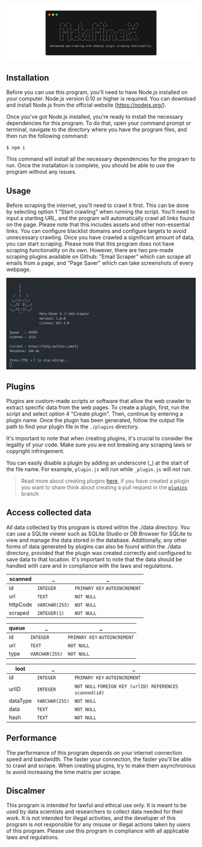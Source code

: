 ![](https://github.com/NotReeceHarris/NotReeceHarris/blob/main/cdn/metaminerxbanner.png?raw=true)

## Installation

Before you can use this program, you'll need to have Node.js installed on your computer. Node.js version 0.10 or higher is required. You can download and install Node.js from the official website (https://nodejs.org/).

Once you've got Node.js installed, you're ready to install the necessary dependencies for this program. To do that, open your command prompt or terminal, navigate to the directory where you have the program files, and then run the following command:

```
$ npm i
```

This command will install all the necessary dependencies for the program to run. Once the installation is complete, you should be able to use the program without any issues.

## Usage

Before scraping the internet, you'll need to crawl it first. This can be done by selecting option 1 "Start crawling" when running the script. You'll need to input a starting URL, and the program will automatically crawl all links found on the page. Please note that this includes assets and other non-essential links. You can configure blacklist domains and configure targets to avoid unnecessary crawling. Once you have crawled a significant amount of data, you can start scraping. Please note that this program does not have scraping functionality on its own. However, there are two pre-made scraping plugins available on Github: "Email Scraper" which can scrape all emails from a page, and "Page Saver" which can take screenshots of every webpage.

![](https://github.com/NotReeceHarris/NotReeceHarris/blob/main/cdn/1ccc7ea8eabb82dfd830c3ca5db85587.gif?raw=true)

## Plugins

Plugins are custom-made scripts or software that allow the web crawler to extract specific data from the web pages. To create a plugin, first, run the script and select option 4 "Create plugin". Then, continue by entering a plugin name. Once the plugin has been generated, follow the output file path to find your plugin file in the `./plugins` directory.

It's important to note that when creating plugins, it's crucial to consider the legality of your code. Make sure you are not breaking any scraping laws or copyright infringement.

You can easily disable a plugin by adding an underscore (_) at the start of the file name. For example, `plugin.js` will run while `_plugin.js` will not run.

> Read more about creating plugins [here](https://github.com/NotReeceHarris/MetaMinerX/tree/plugins), if you have created a plugin you want to share think about creating a pull request in the [`plugins`](https://github.com/NotReeceHarris/MetaMinerX/tree/plugins) branch


## Access collected data
All data collected by this program is stored within the ./data directory. You can use a SQLite viewer such as SQLite Studio or DB Browser for SQLite to view and manage the data stored in the database. Additionally, any other forms of data generated by plugins can also be found within the ./data directory, provided that the plugin was created correctly and configured to save data to that location. It's important to note that the data should be handled with care and in compliance with the laws and regulations.

scanned | _ | _
--- | --- | ---
id | `INTEGER` | `PRIMARY KEY` `AUTOINCREMENT`
url | `TEXT` | `NOT NULL`
httpCode | `VARCHAR(255)` | `NOT NULL`
scraped | `INTEGER(1)` | `NOT NULL`

queue | _ | _
--- | --- | ---
id | `INTEGER` | `PRIMARY KEY` `AUTOINCREMENT`
url | `TEXT` | `NOT NULL`
type | `VARCHAR(255)` | `NOT NULL`

loot | _ | _
--- | --- | ---
id | `INTEGER` | `PRIMARY KEY` `AUTOINCREMENT`
urlID | `INTEGER` | `NOT NULL` `FOREIGN KEY (urlID) REFERENCES scanned(id)`
dataType | `VARCHAR(255)` | `NOT NULL`
data | `TEXT` | `NOT NULL`
hash | `TEXT` | `NOT NULL`


## Performance

The performance of this program depends on your internet connection speed and bandwidth. The faster your connection, the faster you'll be able to crawl and scrape. When creating plugins, try to make them asynchronous to avoid increasing the time matrix per scrape.

## Discalmer
This program is intended for lawful and ethical use only. It is meant to be used by data scientists and researchers to collect data needed for their work. It is not intended for illegal activities, and the developer of this program is not responsible for any misuse or illegal actions taken by users of this program. Please use this program in compliance with all applicable laws and regulations.
